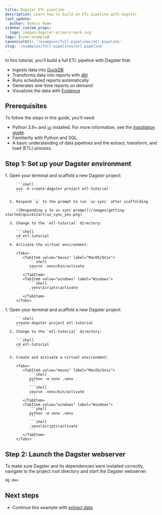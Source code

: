 ```yaml
---
title: Dagster ETL pipeline
description: Learn how to build an ETL pipeline with Dagster
last_update:
  author: Dennis Hume
sidebar_custom_props:
  logo: images/dagster-primary-mark.svg
tags: [code-example]
canonicalUrl: '/examples/full-pipelines/etl-pipeline'
slug: '/examples/full-pipelines/etl-pipeline'
---
```


In this tutorial, you'll build a full ETL pipeline with Dagster that:

- Ingests data into [DuckDB](https://duckdb.org)
- Transforms data into reports with [dbt](https://www.getdbt.com)
- Runs scheduled reports automatically
- Generates one-time reports on demand
- Visualizes the data with [Evidence](https://evidence.dev/)

## Prerequisites

To follow the steps in this guide, you'll need:

- Python 3.9+ and [`uv`](https://docs.astral.sh/uv) installed. For more information, see the [Installation guide](/getting-started/installation).
- Familiarity with Python and SQL.
- A basic understanding of data pipelines and the extract, transform, and load (ETL) process.

## Step 1: Set up your Dagster environment

<Tabs groupId="package-manager">
   <TabItem value="uv" label="uv">
      1. Open your terminal and scaffold a new Dagster project:

         ```shell
         uvx -U create-dagster project etl-tutorial
         ```

      2. Respond `y` to the prompt to run `uv sync` after scaffolding

         ![Responding y to uv sync prompt](/images/getting-started/quickstart/uv_sync_yes.png)

      3. Change to the `etl-tutorial` directory:

         ```shell
         cd etl-tutorial
         ```
      4. Activate the virtual environment:

         <Tabs>
            <TabItem value="macos" label="MacOS/Unix">
               ```shell
               source .venv/bin/activate
               ```
            </TabItem>
            <TabItem value="windows" label="Windows">
               ```shell
               .venv\Scripts\activate
               ```
            </TabItem>
         </Tabs>

   </TabItem>

   <TabItem value="pip" label="pip">
      1. Open your terminal and scaffold a new Dagster project:

         ```shell
         create-dagster project etl-tutorial
         ```
      2. Change to the `etl-tutorial` directory:

         ```shell
         cd etl-tutorial
         ```

      3. Create and activate a virtual environment:

         <Tabs>
            <TabItem value="macos" label="MacOS/Unix">
               ```shell
               python -m venv .venv
               ```
               ```shell
               source .venv/bin/activate
               ```
            </TabItem>
            <TabItem value="windows" label="Windows">
               ```shell
               python -m venv .venv
               ```
               ```shell
               .venv\Scripts\activate
               ```
            </TabItem>
         </Tabs>

   </TabItem>
</Tabs>

## Step 2: Launch the Dagster webserver

To make sure Dagster and its dependencies were installed correctly, navigate to the project root directory and start the Dagster webserver:

```bash
dg dev
```

## Next steps

- Continue this example with [extract data](/examples/full-pipelines/etl-pipeline/extract-data)
